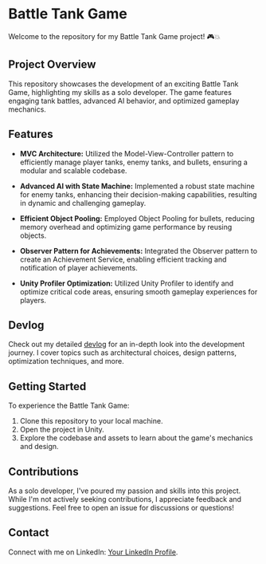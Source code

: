 # Battle Tank Game

Welcome to the repository for my Battle Tank Game project! 🎮💥

## Project Overview

This repository showcases the development of an exciting Battle Tank Game, highlighting my skills as a solo developer. The game features engaging tank battles, advanced AI behavior, and optimized gameplay mechanics.

## Features

- **MVC Architecture:** Utilized the Model-View-Controller pattern to efficiently manage player tanks, enemy tanks, and bullets, ensuring a modular and scalable codebase.

- **Advanced AI with State Machine:** Implemented a robust state machine for enemy tanks, enhancing their decision-making capabilities, resulting in dynamic and challenging gameplay.

- **Efficient Object Pooling:** Employed Object Pooling for bullets, reducing memory overhead and optimizing game performance by reusing objects.

- **Observer Pattern for Achievements:** Integrated the Observer pattern to create an Achievement Service, enabling efficient tracking and notification of player achievements.

- **Unity Profiler Optimization:** Utilized Unity Profiler to identify and optimize critical code areas, ensuring smooth gameplay experiences for players.

## Devlog

Check out my detailed [devlog](https://www.linkedin.com/posts/bhawesh-agarwal-70b98b113_unity-202231f1-dx11-battle-tank-game-activity-7091700328072429569-o8iu?utm_source=share&utm_medium=member_desktop) for an in-depth look into the development journey. I cover topics such as architectural choices, design patterns, optimization techniques, and more.

## Getting Started

To experience the Battle Tank Game:

1. Clone this repository to your local machine.
2. Open the project in Unity.
3. Explore the codebase and assets to learn about the game's mechanics and design.

## Contributions

As a solo developer, I've poured my passion and skills into this project. While I'm not actively seeking contributions, I appreciate feedback and suggestions. Feel free to open an issue for discussions or questions!

## Contact

Connect with me on LinkedIn: [Your LinkedIn Profile](https://www.linkedin.com/in/bhawesh-agarwal-70b98b113/).
